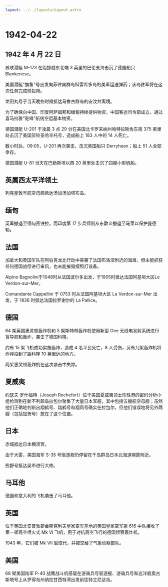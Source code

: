 ```yaml
---
layout: ../../layouts/Layout.astro
---
```


# 1942-04-22

## 1942 年 4 月 22 日

苏联潜艇 M-173 在距挪威东北端 3 英里的巴伦支海击沉了德国船只
Blankenese。

美国潜艇"旗鱼"号出发向菲律宾群岛科雷希多岛的美军运送弹药；该岛驻军将在这次任务完成前投降。

龙田丸号于当天晚些时候抵达马鲁古群岛的安汶并离境。

为了确保向中国、印度阿萨姆邦和缅甸持续提供物资，中国客运司令部成立，通过喜马拉雅"驼峰"航线空运基本物资。

德国潜艇 U-201 于凌晨 3 点 29 分在美国北卡罗来纳州哈特拉斯角东南 375
英里处击沉了美国货轮圣哈辛托号，造成船上 183 人中的 14 人死亡。

数小时后，09:05，U-201 再次袭击，击沉英国船只 Derryheen；船上 51
人全部幸存。

德国潜艇 U-81 当天在巴勒斯坦以西 20 英里处击沉了四艘小型帆船。

## 英属西太平洋领土

列克星敦号航空母舰抵达汤加汤加塔布岛。

## 缅甸

英军撤退至缅甸密铁拉，而印度第 17
步兵师则从东敦义撤退至马莱以保护曼德勒。

## 法国

加拿大和英国军队在阿伯克龙比行动中突袭了法国布洛涅附近的海滩，但未能抓获任何德国战俘进行审讯，也未能摧毁探照灯设备。

Alpino Bagnolini于1048时从法国波尔多出发，于1905时抵达法国阿基坦大区Le
Verdon-sur-Mer。

Comandante Cappellini 于 0753 时从法国阿基坦大区 Le Verdon-sur-Mer
出发，于 1836 时抵达法国拉罗谢尔的 La Pallice。

## 德国

64 架英国惠灵顿轰炸机和 5 架斯特林轰炸机使用新型 Gee
无线电发射系统进行盲导航和轰炸，袭击了德国科隆。

约有 15 架飞机成功实施轰炸，造成 4 名平民死亡，8
人受伤，另有几架轰炸机将炸弹投到了距科隆 10 英里远的地方。

两架惠灵顿轰炸机在这次袭击中失踪。

## 夏威夷

约瑟夫·罗什福特（Joseph
Rochefort）位于美国夏威夷领土珍珠港的密码分析小组检测到在新不列颠岛拉包尔聚集了大量日本军舰，其中包括五艘航空母舰；虽然他们正确地判断出翔鹤号、瑞鹤号和翔凤号确实在拉包尔，但他们错误地将另外两艘（包括加贺号）放在了这个位置。

## 日本

赤城抵达日本横须贺。

由于大雾，美国海军 S-35 号驱逐舰仍停留在千岛群岛日本北海道幌筵附近。

熊野号抵达吴市进行大修。

## 马耳他

德国和意大利的飞机袭击了马耳他。

## 英国

位于英国北安普敦郡金斯克利夫皇家空军基地的英国皇家空军第 616
中队接收了第一架高空喷火式 Mk VI
飞机，用于对抗高空飞行的德国侦察轰炸机。

1943 年，它们被 Mk VII 型取代，并被交给了气象侦察部队。

## 美国

68 架美国陆军 P-40
战鹰战斗机搭载在游骑兵号驱逐舰、游骑兵号和巡洋舰奥古斯塔号上从罗得岛州纳拉甘西特湾出发前往特立尼达岛。